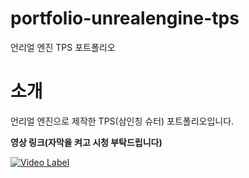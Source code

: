 # portfolio-unrealengine-tps
언리얼 엔진 TPS 포트폴리오

# 소개
언리얼 엔진으로 제작한 TPS(삼인칭 슈터) 포트폴리오입니다.

**영상 링크(자막을 켜고 시청 부탁드립니다)**


[![Video Label](http://img.youtube.com/vi/_Mnx535KNJo/0.jpg)](https://youtu.be/_Mnx535KNJo)
